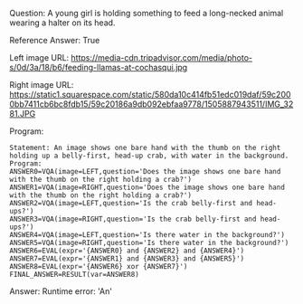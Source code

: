 Question: A young girl is holding something to feed a long-necked animal wearing a halter on its head.

Reference Answer: True

Left image URL: https://media-cdn.tripadvisor.com/media/photo-s/0d/3a/18/b6/feeding-llamas-at-cochasqui.jpg

Right image URL: https://static1.squarespace.com/static/580da10c414fb51edc019daf/59c2000bb7411cb6bc8fdb15/59c20186a9db092ebfaa9778/1505887943511/IMG_3281.JPG

Program:

```
Statement: An image shows one bare hand with the thumb on the right holding up a belly-first, head-up crab, with water in the background.
Program:
ANSWER0=VQA(image=LEFT,question='Does the image shows one bare hand with the thumb on the right holding a crab?')
ANSWER1=VQA(image=RIGHT,question='Does the image shows one bare hand with the thumb on the right holding a crab?')
ANSWER2=VQA(image=LEFT,question='Is the crab belly-first and head-ups?')
ANSWER3=VQA(image=RIGHT,question='Is the crab belly-first and head-ups?')
ANSWER4=VQA(image=LEFT,question='Is there water in the background?')
ANSWER5=VQA(image=RIGHT,question='Is there water in the background?')
ANSWER6=EVAL(expr='{ANSWER0} and {ANSWER2} and {ANSWER4}')
ANSWER7=EVAL(expr='{ANSWER1} and {ANSWER3} and {ANSWER5}')
ANSWER8=EVAL(expr='{ANSWER6} xor {ANSWER7}')
FINAL_ANSWER=RESULT(var=ANSWER8)
```
Answer: Runtime error: 'An'

